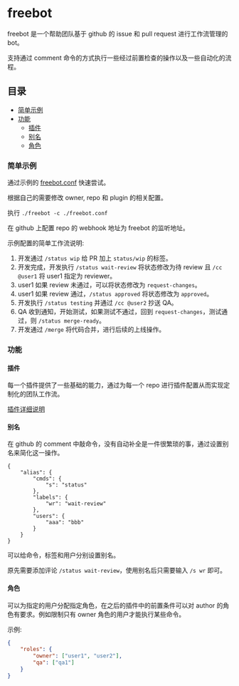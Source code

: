 # freebot

freebot 是一个帮助团队基于 github 的 issue 和 pull request 进行工作流管理的 bot。

支持通过 comment 命令的方式执行一些经过前置检查的操作以及一些自动化的流程。

## 目录

<!-- vim-markdown-toc GFM -->

* [简单示例](#简单示例)
* [功能](#功能)
    * [插件](#插件)
    * [别名](#别名)
    * [角色](#角色)

<!-- vim-markdown-toc -->

### 简单示例

通过示例的 [freebot.conf](./example/freebot.conf) 快速尝试。

根据自己的需要修改 owner, repo 和 plugin 的相关配置。

执行 `./freebot -c ./freebot.conf`

在 github 上配置 repo 的 webhook 地址为 freebot 的监听地址。

示例配置的简单工作流说明:

1. 开发通过 `/status wip` 给 PR 加上 `status/wip` 的标签。
2. 开发完成，开发执行 `/status wait-review` 将状态修改为待 review 且 `/cc @user1` 将 user1 指定为 reviewer。
3. user1 如果 review 未通过，可以将状态修改为 `request-changes`。
4. user1 如果 review 通过，`/status approved` 将状态修改为 `approved`。
5. 开发执行 `/status testing` 并通过 `/cc @user2` 抄送 QA。
6. QA 收到通知，开始测试，如果测试不通过，回到 `request-changes`，测试通过，则 `/status merge-ready`。
7. 开发通过 `/merge` 将代码合并，进行后续的上线操作。

### 功能

#### 插件

每一个插件提供了一些基础的能力，通过为每一个 repo 进行插件配置从而实现定制化的团队工作流。

[插件详细说明](./plugin/README.md)

#### 别名

在 github 的 comment 中敲命令，没有自动补全是一件很繁琐的事，通过设置别名来简化这一操作。

```
{
    "alias": {
        "cmds": {
            "s": "status"
        },
        "labels": {
            "wr": "wait-review"
        },
        "users": {
            "aaa": "bbb"
        }
    }
}
```

可以给命令，标签和用户分别设置别名。

原先需要添加评论 `/status wait-review`，使用别名后只需要输入 `/s wr` 即可。

#### 角色

可以为指定的用户分配指定角色，在之后的插件中的前置条件可以对 author 的角色有要求。例如限制只有 owner 角色的用户才能执行某些命令。

示例:

```json
{
    "roles": {
        "owner": ["user1", "user2"],
        "qa": ["qa1"]
    }
}
```
